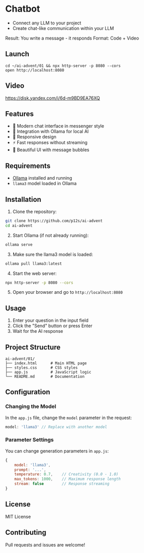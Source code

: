 # Chatbot

- Connect any LLM to your project
- Create chat-like communication within your LLM

Result: You write a message - it responds
Format: Code + Video

## Launch
```
cd ~/ai-advent/01 && npx http-server -p 8080 --cors
open http://localhost:8080
```

## Video
https://disk.yandex.com/i/6d-m9BD9EA76XQ

## Features

- 💬 Modern chat interface in messenger style
- 🤖 Integration with Ollama for local AI
- 📱 Responsive design
- ⚡ Fast responses without streaming
- 🎨 Beautiful UI with message bubbles

## Requirements

- [Ollama](https://ollama.ai/) installed and running
- `llama3` model loaded in Ollama

## Installation

1. Clone the repository:
```bash
git clone https://github.com/p12s/ai-advent
cd ai-advent
```

2. Start Ollama (if not already running):
```bash
ollama serve
```

3. Make sure the llama3 model is loaded:
```bash
ollama pull llama3:latest
```

4. Start the web server:
```bash
npx http-server -p 8080 --cors
```

5. Open your browser and go to `http://localhost:8080`

## Usage

1. Enter your question in the input field
2. Click the "Send" button or press Enter
3. Wait for the AI response

## Project Structure

```
ai-advent/01/
├── index.html      # Main HTML page
├── styles.css      # CSS styles
├── app.js          # JavaScript logic
└── README.md       # Documentation
```

## Configuration

### Changing the Model

In the `app.js` file, change the `model` parameter in the request:

```javascript
model: 'llama3' // Replace with another model
```

### Parameter Settings

You can change generation parameters in `app.js`:

```javascript
{
    model: 'llama3',
    prompt: '...',
    temperature: 0.7,    // Creativity (0.0 - 1.0)
    max_tokens: 1000,    // Maximum response length
    stream: false        // Response streaming
}
```

## License

MIT License

## Contributing

Pull requests and issues are welcome!
